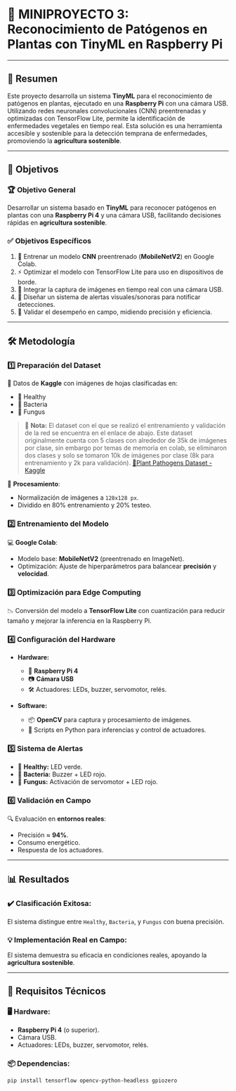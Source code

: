 # 🌱 **MINIPROYECTO 3: Reconocimiento de Patógenos en Plantas con TinyML en Raspberry Pi**  

---

## 📝 **Resumen**  
Este proyecto desarrolla un sistema **TinyML** para el reconocimiento de patógenos en plantas, ejecutado en una **Raspberry Pi** con una cámara USB. Utilizando redes neuronales convolucionales (CNN) preentrenadas y optimizadas con TensorFlow Lite, permite la identificación de enfermedades vegetales en tiempo real. Esta solución es una herramienta accesible y sostenible para la detección temprana de enfermedades, promoviendo la **agricultura sostenible**.  

---

## 🎯 **Objetivos**  
### 🏆 **Objetivo General**  
Desarrollar un sistema basado en **TinyML** para reconocer patógenos en plantas con una **Raspberry Pi 4** y una cámara USB, facilitando decisiones rápidas en **agricultura sostenible**. 

### ✅ **Objetivos Específicos**  
1. 🧠 Entrenar un modelo **CNN** preentrenado (**MobileNetV2**) en Google Colab.  
2. ⚡ Optimizar el modelo con TensorFlow Lite para uso en dispositivos de borde.  
3. 📸 Integrar la captura de imágenes en tiempo real con una cámara USB.  
4. 🚨 Diseñar un sistema de alertas visuales/sonoras para notificar detecciones.  
5. 🔬 Validar el desempeño en campo, midiendo precisión y eficiencia.  

---

## 🛠️ **Metodología**  
 
### 1️⃣ **Preparación del Dataset**  
📂 Datos de **Kaggle** con imágenes de hojas clasificadas en:  
- 🌿 Healthy  
- 🦠 Bacteria  
- 🍄 Fungus  
> :memo: **Nota:** El dataset con el que se realizó el entrenamiento y validación de la red se encuentra en el enlace de abajo. Este dataset originalmente cuenta con 5 clases con alrededor de 35k de imágenes por clase, sin embargo por temas de memoria en colab, se eliminaron dos clases y solo se tomaron 10k de imágenes por clase (8k para entrenamiento y 2k para validación).
[🔗Plant Pathogens Dataset - Kaggle](https://www.kaggle.com/datasets/sujallimje/plant-pathogens)

🔄 **Procesamiento**:  
- Normalización de imágenes a `128x128 px`.  
- Dividido en 80% entrenamiento y 20% testeo.  

### 2️⃣ **Entrenamiento del Modelo**  
💻 **Google Colab**:  
- Modelo base: **MobileNetV2** (preentrenado en ImageNet).  
- Optimización: Ajuste de hiperparámetros para balancear **precisión** y **velocidad**.  

### 3️⃣ **Optimización para Edge Computing**  
📉 Conversión del modelo a **TensorFlow Lite** con cuantización para reducir tamaño y mejorar la inferencia en la Raspberry Pi.  

### 4️⃣ **Configuración del Hardware**  
- **Hardware:**  
  - 🔴 **Raspberry Pi 4**  
  - 📷 **Cámara USB**  
  - 🛠️ Actuadores: LEDs, buzzer, servomotor, relés.  

- **Software:**  
  - 📦 **OpenCV** para captura y procesamiento de imágenes.  
  - 📜 Scripts en Python para inferencias y control de actuadores.  

### 5️⃣ **Sistema de Alertas**  
- 🌿 **Healthy:** LED verde.  
- 🦠 **Bacteria:** Buzzer + LED rojo.  
- 🍄 **Fungus:** Activación de servomotor + LED rojo.  

### 6️⃣ **Validación en Campo**  
🔍 Evaluación en **entornos reales**:  
- Precisión ≈ **94%**.  
- Consumo energético.  
- Respuesta de los actuadores.  

---

## 📊 **Resultados**  
### ✔️ **Clasificación Exitosa:**  
El sistema distingue entre `Healthy`, `Bacteria`, y `Fungus` con buena precisión.    

### 💡 **Implementación Real en Campo:**  
El sistema demuestra su eficacia en condiciones reales, apoyando la **agricultura sostenible**.  

---

## 🔧 **Requisitos Técnicos**  
### 🖥️ **Hardware:**  
- **Raspberry Pi 4** (o superior).  
- Cámara USB.  
- Actuadores: LEDs, buzzer, servomotor, relés.  

### 📦 **Dependencias:**  
```bash
pip install tensorflow opencv-python-headless gpiozero

